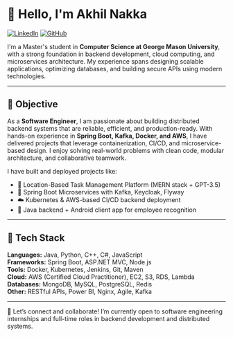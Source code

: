 # 👋 Hello, I'm Akhil Nakka

[![LinkedIn](https://img.shields.io/badge/LinkedIn-Connect-blue)](https://www.linkedin.com/in/nakka-akhil-631395182/)
[![GitHub](https://img.shields.io/badge/GitHub-Explore-black)](https://github.com/AKHILNAKKA5)

I'm a Master's student in **Computer Science at George Mason University**, with a strong foundation in backend development, cloud computing, and microservices architecture. My experience spans designing scalable applications, optimizing databases, and building secure APIs using modern technologies.

---

## 🎯 Objective

As a **Software Engineer**, I am passionate about building distributed backend systems that are reliable, efficient, and production-ready. With hands-on experience in **Spring Boot, Kafka, Docker, and AWS**, I have delivered projects that leverage containerization, CI/CD, and microservice-based design. I enjoy solving real-world problems with clean code, modular architecture, and collaborative teamwork.

I have built and deployed projects like:

- 🚀 Location-Based Task Management Platform (MERN stack + GPT-3.5)
- 🔁 Spring Boot Microservices with Kafka, Keycloak, Flyway
- ☁️ Kubernetes & AWS-based CI/CD backend deployment
- 📱 Java backend + Android client app for employee recognition

---

## 🧰 Tech Stack

**Languages:** Java, Python, C++, C#, JavaScript  
**Frameworks:** Spring Boot, ASP.NET MVC, Node.js  
**Tools:** Docker, Kubernetes, Jenkins, Git, Maven  
**Cloud:** AWS (Certified Cloud Practitioner), EC2, S3, RDS, Lambda  
**Databases:** MongoDB, MySQL, PostgreSQL, Redis  
**Other:** RESTful APIs, Power BI, Nginx, Agile, Kafka  

---

💬 Let’s connect and collaborate! I’m currently open to software engineering internships and full-time roles in backend development and distributed systems.

